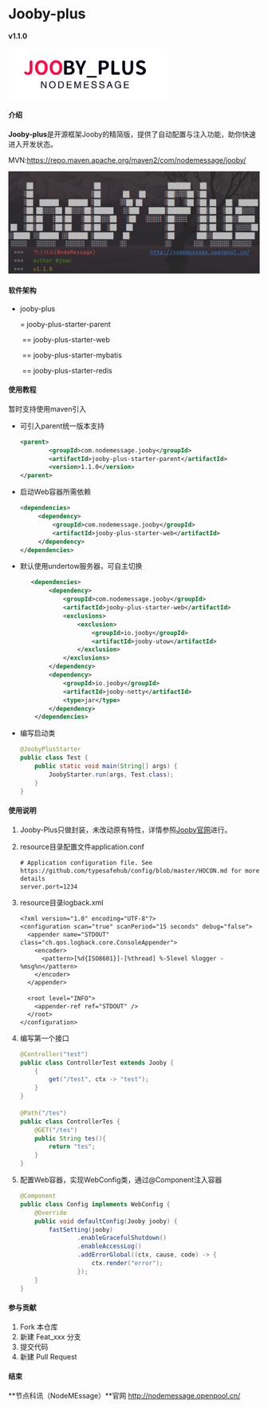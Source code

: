 # Jooby-plus

**v1.1.0**

<img src="README.assets/image-20220811204656999.png" alt="image-20220811204656999" style="zoom:33%;" />



#### 介绍

**Jooby-plus**是开源框架Jooby的精简版，提供了自动配置与注入功能，助你快速进入开发状态。

MVN:https://repo.maven.apache.org/maven2/com/nodemessage/jooby/

![image-20220811203324738](README.assets/image-20220811203324738.png)

#### 软件架构
* jooby-plus

  =	jooby-plus-starter-parent

  ​	==	jooby-plus-starter-web

  ​	==	jooby-plus-starter-mybatis

  ​	== 	jooby-plus-starter-redis


#### 使用教程

暂时支持使用maven引入

* 可引入parent统一版本支持

  ```xml
  <parent>
          <groupId>com.nodemessage.jooby</groupId>
          <artifactId>jooby-plus-starter-parent</artifactId>
          <version>1.1.0</version>
  </parent>
  ```

* 启动Web容器所需依赖

  ```xml
  <dependencies>
       <dependency>
           <groupId>com.nodemessage.jooby</groupId>
           <artifactId>jooby-plus-starter-web</artifactId>
       </dependency>
  </dependencies>
  ```

* 默认使用undertow服务器，可自主切换

  ```xml
     <dependencies>
          <dependency>
              <groupId>com.nodemessage.jooby</groupId>
              <artifactId>jooby-plus-starter-web</artifactId>
              <exclusions>
                  <exclusion>
                      <groupId>io.jooby</groupId>
                      <artifactId>jooby-utow</artifactId>
                  </exclusion>
              </exclusions>
          </dependency>
          <dependency>
              <groupId>io.jooby</groupId>
              <artifactId>jooby-netty</artifactId>
              <type>jar</type>
          </dependency>
      </dependencies>
  ```

* 编写启动类

  ```java
  @JoobyPlusStarter
  public class Test {
      public static void main(String[] args) {
          JoobyStarter.run(args, Test.class);
      }
  }
  ```

#### 使用说明

1. Jooby-Plus只做封装，未改动原有特性，详情参照[Jooby官网](https://jooby.io/)进行。

2. resource目录配置文件application.conf

   ```properties
   # Application configuration file. See https://github.com/typesafehub/config/blob/master/HOCON.md for more details
   server.port=1234
   ```

3. resource目录logback.xml

   ```properties
   <?xml version="1.0" encoding="UTF-8"?>
   <configuration scan="true" scanPeriod="15 seconds" debug="false">
     <appender name="STDOUT" class="ch.qos.logback.core.ConsoleAppender">
       <encoder>
         <pattern>[%d{ISO8601}]-[%thread] %-5level %logger - %msg%n</pattern>
       </encoder>
     </appender>
   
     <root level="INFO">
       <appender-ref ref="STDOUT" />
     </root>
   </configuration>
   ```

4. 编写第一个接口

   ```java
   @Controller("test")
   public class ControllerTest extends Jooby {
       {
           get("/test", ctx -> "test");
       }
   }
   
   @Path("/tes")
   public class ControllerTes {
       @GET("/tes")
       public String tes(){
           return "tes";
       }
   }
   ```

5. 配置Web容器，实现WebConfig类，通过@Component注入容器

   ```java
   @Component
   public class Config implements WebConfig {
       @Override
       public void defaultConfig(Jooby jooby) {
           fastSetting(jooby)
                   .enableGracefulShutdown()
                   .enableAccessLog()
                   .addErrorGlobal((ctx, cause, code) -> {
                       ctx.render("error");
                   });
       }
   }
   ```

#### 参与贡献

1.  Fork 本仓库
2.  新建 Feat_xxx 分支
3.  提交代码
4.  新建 Pull Request


#### 结束

**节点科讯（NodeMEssage）**官网 http://nodemessage.openpool.cn/